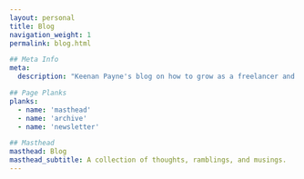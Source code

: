 ```yaml
---
layout: personal
title: Blog
navigation_weight: 1
permalink: blog.html

## Meta Info
meta: 
  description: "Keenan Payne's blog on how to grow as a freelancer and succeed running your own business."

## Page Planks
planks:
  - name: 'masthead'
  - name: 'archive'
  - name: 'newsletter'

## Masthead
masthead: Blog
masthead_subtitle: A collection of thoughts, ramblings, and musings.
---
```

